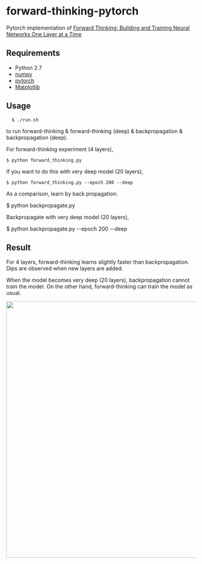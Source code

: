 # forward-thinking-pytorch

Pytorch implementation of [Forward Thinking: Building and Training Neural Networks One Layer at a Time](https://arxiv.org/pdf/1706.02480.pdf)

## Requirements

- Python 2.7
- [numpy](http://www.numpy.org/)
- [pytorch](http://pytorch.org/)
- [Matplotlib](https://matplotlib.org/users/installing.html)

## Usage

	  $ ./run.sh

to run forward-thinking & forward-thinking (deep) & backpropagation & backpropagation (deep).

For forward-thinking experiment (4 layers),

 	$ python forward_thinking.py
  
If you want to do this with very deep model (20 layers),  

 	$ python forward_thinking.py --epoch 200 --deep

As a comparison, learn by back propagation:

  $ python backpropagate.py

Backpropagate with very deep model (20 layers),

  $ python backpropagate.py --epoch 200 --deep


## Result

For 4 layers, forward-thinking learns slightly faster than backpropagation. Dips are observed when new layers are added.

When the model becomes very deep (20 layers), backpropagation cannot train the model. On the other hand, forward-thinking can train the model as usual.

<img src="./result/.png" width="680">

